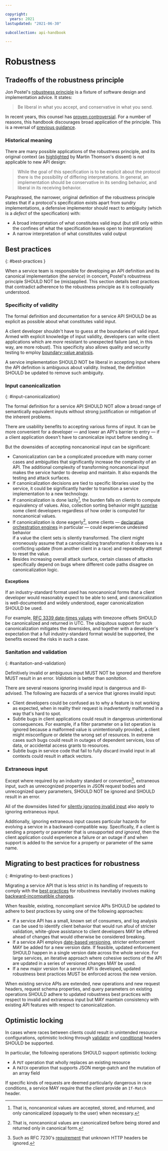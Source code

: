 ```yaml
---

copyright:
  years: 2021
lastupdated: "2021-06-30"

subcollection: api-handbook

---
```

# Robustness

## Tradeoffs of the robustness principle

Jon Postel's [robustness principle](https://en.wikipedia.org/wiki/Robustness_principle) is a
fixture of software design and implementation advice. It states:

> Be liberal in what you accept, and conservative in what you send.

In recent years, this counsel has [proven controversial][postel-was-wrong]. For a number of
reasons, this handbook discourages broad application of the principle. This is a reversal of
[previous guidance][mea-culpa].

[postel-was-wrong]: https://datatracker.ietf.org/doc/html/draft-thomson-postel-was-wrong-03
[mea-culpa]: https://github.com/ibm-cloud-docs/api-handbook/blob/086d28c9357b39612ceb816130d0f6ad92f82859/design/errors.md#robustness-tradeoffs

### Historical meaning

There are many possible applications of the robustness principle, and its original context (as
[highlighted][fallibility-of-specifications] by Martin Thomson's dissent) is not applicable to
new API design:

> While the goal of this specification is to be explicit about the protocol there is the
> possibility of differing interpretations. In general, an implementation should be conservative in
> its sending behavior, and liberal in its receiving behavior.

Paraphrased, the narrower, original definition of the robustness principle states that if a
protocol's specification exists apart from sundry implementations, a defensive implementor should
react to ambiguity (which is a _defect_ of the specification) with:

 * A broad interpretation of what constitutes valid input (but still only within the confines of what the specification leaves open to interpretation) 
 * A narrow interpretation of what constitutes valid output

[fallibility-of-specifications]: https://datatracker.ietf.org/doc/html/draft-thomson-postel-was-wrong-03#section-2

## Best practices
{: #best-practices }

When a service team is responsible for developing an API definition and its canonical
implementation (the _service_) in concert, Postel's robustness principle SHOULD NOT be
(mis)applied. This section details best practices that contradict adherence to the
robustness principle as it is colloquially understood.

### Specificity of validity

The formal definition and documentation for a service API SHOULD be as explicit as possible about
what constitutes valid input.

A client developer shouldn't have to guess at the boundaries of valid input. Armed with explicit
knowledge of input validity, developers can write client applications which are _more_ resistant to
unexpected failure (and, in this way, are more robust). This specificity also allows quality and
security testing to employ [boundary-value analysis][boundary-testing].

A service implementation SHOULD NOT be liberal in accepting input where the API definition is
ambiguous about validity. Instead, the definition SHOULD be updated to remove such ambiguity.

[boundary-testing]: https://en.wikipedia.org/wiki/Boundary-value_analysis

### Input canonicalization
{: #input-canonicalization}

The formal definition for a service API SHOULD NOT allow a broad range of semantically equivalent
inputs without strong justification or mitigation of the inherent problems.

There are usability benefits to accepting various forms of input. It can be more convenient
for a developer — and lower an API's barrier to entry — if a client application doesn't have to
canonicalize input before sending it.

But the downsides of accepting noncanonical input can be significant:

* Canonicalization can be a complicated procedure with many corner cases and ambiguities that
  significantly increase the complexity of an API. The additional complexity of transforming
  noncanonical input makes the service harder to develop and maintain. It also expands the testing
  and attack surfaces.
* If canonicalization decisions are tied to specific libraries used by the service, it could be
  significantly harder to transition a service implementation to a new technology.
* If canonicalization is done lazily[^lazy-canonicalization], the burden falls on clients to
  compute equivalency of values. Also, collection sorting behavior might [surprise][astonishment]
  some client developers regardless of how order is computed for noncanonical values.
* If canonicalization is done eagerly[^eager-canonicalization], some clients — [declarative
  orchestration engines][infrastructure-as-code] in particular — could experience undesired behavior  
  if a value the client sets is silently transformed. The client might erroneously assume that a
  canonicalizing transformation it observes is a conflicting update (from another client in a race)
  and repeatedly attempt to reset the value.
* Besides increasing overall attack surface, certain classes of attacks specifically depend on
  bugs where different code paths disagree on canonicalization logic.

[^lazy-canonicalization]: That is, noncanonical values are accepted, stored, and returned,
  and only canonicalized (opaquely to the user) when necessary.

[^eager-canonicalization]: That is, noncanonical values are canonicalized before being stored
  and returned only in canonical form.

[astonishment]: https://en.wikipedia.org/wiki/Principle_of_least_astonishment
[infrastructure-as-code]: https://en.wikipedia.org/wiki/Infrastructure_as_code

#### Exceptions

If an industry-standard format used has noncanonical forms that a client developer would reasonably
expect to be able to send, and canonicalization is well-documented and widely understood, eager
canonicalization SHOULD be used.

For example, [RFC 3339 date-times values][date-time-inputs] with timezone offsets SHOULD be
canonicalized and returned in UTC. The ubiquitous support for such canonicalization mitigates the
downsides, and together with a developer's expectation that a full industry-standard format would
be supported, the benefits exceed the risks in such a case.

[date-time-inputs]: /docs/api-handbook?topic=api-handbook-types#date-time-accepted-formats

### Sanitation and validation
{: #sanitation-and-validation}

Definitively invalid or ambiguous input MUST NOT be ignored and therefore MUST result in an error.
_Validation_ is better than _sanitation_.

There are several reasons ignoring invalid input is dangerous and ill-advised. The following are
hazards of a service that ignores invalid input:

* Client developers could be confused as to why a feature is not working as expected, when in reality
  their request is inadvertently malformed in a way that's hard to spot.
* Subtle bugs in client applications could result in dangerous unintentional consequences. For
  example, if a filter parameter on a list operation is ignored because a malformed value is
  unintentionally provided, a client might misconfigure or delete the wrong set of resources. In
  extreme cases such bugs could result in outages of dependent services, loss of data, or accidental
  access grants to resources.
* Subtle bugs in service code that fail to fully discard invalid input in all contexts
  could result in attack vectors.

### Extraneous input

Except where required by an industry standard or convention[^ignore-unknown-headers], extraneous
input, such as unrecognized properties in JSON request bodies and unrecognized query parameters,
SHOULD NOT be ignored and SHOULD result in an error.

[^ignore-unknown-headers]: Such as RFC 7230's 
  [requirement](https://datatracker.ietf.org/doc/html/rfc7230#section-3.2.1) that unknown HTTP
  headers be ignored.
  
All of the downsides listed for [silently ignoring invalid input](#sanitation-and-validation) also
apply to ignoring extraneous input.

Additionally, ignoring extraneous input causes particular hazards for evolving a service in a
backward-compatible way. Specifically, if a client is sending a property or parameter that is
unsupported _and ignored_, then the client application could experience a failure or an outage if and
when support is added to the service for a property or parameter of the same name.

## Migrating to best practices for robustness
{: #migrating-to-best-practices }

Migrating a service API that is less strict in its handling of requests to comply with the [best
practices](#best-practices) for robustness inevitably involves making [backward-incompatible
changes][robustness-changes].

When feasible, existing, noncompliant service APIs SHOULD be updated to adhere to best practices
by using one of the following approaches:

* If a service API has a small, known set of consumers, and log analysis can be used to identify
  client behavior that would run afoul of stricter validation, white-glove assistance to client
  developers MAY be offered ahead of changes that would otherwise be considered breaking.
* If a service API employs [date-based versioning][date-based-versioning], stricter enforcement MAY
  be added for a new version date. If feasible, updated enforcement SHOULD happen in a single
  version date across the whole service. For large services, an iterative approach where cohesive
  sections of the API are updated in a series of versioned changes MAY be used.
* If a new major version for a service API is developed, updated robustness best practices MUST be
  enforced across the new version.
  
When existing service APIs are extended, new operations and new request headers, request schema
properties, and query parameters on existing operations SHOULD adhere to updated robustness best
practices with respect to invalid and extraneous input but MAY maintain consistency with existing
API features with respect to canonicalization.

[robustness-changes]: /docs/api-handbook?topic=api-handbook-change-compatibility#robustness-changes
[date-based-versioning]: /docs/api-handbook?topic=api-handbook-changes-overview

## Optimistic locking

In cases where races between clients could result in unintended resource configurations, optimistic
locking through [validator][validator-headers] and [conditional][conditional-headers] headers SHOULD be
supported.

In particular, the following operations SHOULD support optimistic locking:

* A `PUT` operation that wholly replaces an existing resource
* A `PATCH` operation that supports JSON merge-patch and the mutation of an array field

If specific kinds of requests are deemed particularly dangerous in race conditions, a service MAY
require that the client provide an `If-Match` header.

[validator-headers]: /docs/api-handbook?topic=api-handbook-headers#validator-headers
[conditional-headers]: /docs/api-handbook?topic=api-handbook-headers#conditional-headers
